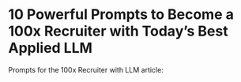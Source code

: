 # 10 Powerful Prompts to Become a 100x Recruiter with Today’s Best Applied LLM
Prompts for the 100x Recruiter with LLM article:
